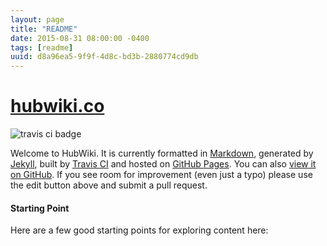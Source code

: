 ```yaml
---
layout: page
title: "README"
date: 2015-08-31 08:00:00 -0400
tags: [readme]
uuid: d8a96ea5-9f9f-4d8c-bd3b-2880774cd9db
---
```


# [hubwiki.co](http://hubwiki.co/)

![travis ci badge](https://travis-ci.org/hubwiki/hubwiki.svg?branch=master)

Welcome to HubWiki. It is currently formatted in [Markdown](http://daringfireball.net/projects/markdown/), generated by [Jekyll](http://jekyllrb.com/), built by [Travis CI](https://travis-ci.org/stevemoser/stevemoser.org) and hosted on [GitHub Pages](https://pages.github.com). You can also [view it on GitHub](https://github.com/stevemoser/stevemoser.org). If you see room for improvement (even just a typo) please use the edit button above and submit a pull request.

#### Starting Point

Here are a few good starting points for exploring content here:

